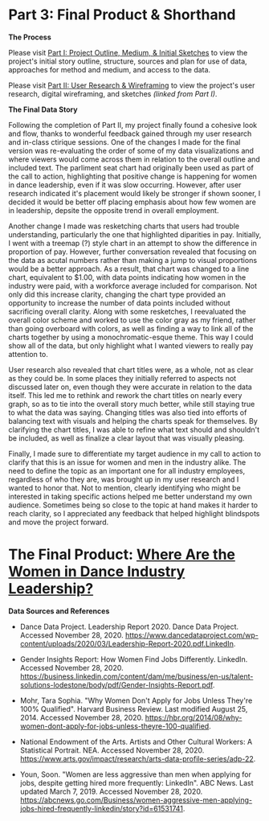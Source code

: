 # Part 3: Final Product & Shorthand

**The Process**

Please visit [Part I: Project Outline, Medium, & Initial Sketches](Final_Project_GracePuckett.md) to view the project's initial story outline, structure, sources and plan for use of data, approaches for method and medium, and access to the data.

Please visit [Part II: User Research & Wireframing](Final_Project_GP_PartII.md) to view the project's user research, digital wireframing, and sketches *(linked from Part I)*. 

**The Final Data Story**

Following the completion of Part II, my project finally found a cohesive look and flow, thanks to wonderful feedback gained through my user research and in-class ctirique sessions. One of the changes I made for the final version was re-evaluating the order of some of my data visualizations and where viewers would come across them in relation to the overall outline and included text. The parliment seat chart had originally been used as part of the call to action, highlighting that positive change is happening for women in dance leadership, even if it was slow occurring. However, after user research indicated it's placement would likely be stronger if shown sooner, I decided it would be better off placing emphasis about how few women are in leadership, depsite the opposite trend in overall employment. 

Another change I made was resketching charts that users had trouble understanding, particularly the one that highlighted diparities in pay. Initially, I went with a treemap (?) style chart in an attempt to show the difference in proportion of pay. However, further conversation revealed that focusing on the data as acutal numbers rather than making a jump to visual proportions would be a better approach. As a result, that chart was changed to a line chart, equivalent to $1.00, with data points indicating how women in the industry were paid, with a workforce average included for comparison. Not only did this increase clarity, changing the chart type provided an opportunity to increase the number of data points included without sacrificing overall clarity. Along with some resketches, I reevaluated the overall color scheme and worked to use the color gray as my friend, rather than going overboard with colors, as well as finding a way to link all of the charts together by using a monochromatic-esque theme. This way I could show all of the data, but only highlight what I wanted viewers to really pay attention to. 

User research also revealed that chart titles were, as a whole, not as clear as they could be. In some places they initially referred to aspects not discussed later on, even though they were accurate in relation to the data itself. This led me to rethink and rework the chart titles on nearly every graph, so as to tie into the overall story much better, while still staying true to what the data was saying. Changing titles was also tied into efforts of balancing text with visuals and helping the charts speak for themselves. By clarifying the chart titles, I was able to refine what text should and shouldn't be included, as well as finalize a clear layout that was visually pleasing. 

Finally, I made sure to differentiate my target audience in my call to action to clarify that this is an issue for women and men in the industry alike. The need to define the topic as an important one for all industry employees, regardless of who they are, was brought up in my user research and I wanted to honor that. Not to mention, clearly identifying who might be interested in taking specific actions helped me better understand my own audience. Sometimes being so close to the topic at hand makes it harder to reach clarity, so I appreciated any feedback that helped highlight blindspots and move the project forward.

# The Final Product: [Where Are the Women in Dance Industry Leadership?](https://carnegiemellon.shorthandstories.com/where-are-the-women-in--dance-industry-leadership-/index.html)

**Data Sources and References**

- Dance Data Project. Leadership Report 2020. Dance Data Project. Accessed November 28, 2020. https://www.dancedataproject.com/wp-content/uploads/2020/03/Leadership-Report-2020.pdf.LinkedIn. 

- Gender Insights Report: How Women Find Jobs Differently. LinkedIn. Accessed November 28, 2020. https://business.linkedin.com/content/dam/me/business/en-us/talent-solutions-lodestone/body/pdf/Gender-Insights-Report.pdf. 

- Mohr, Tara Sophia. "Why Women Don't Apply for Jobs Unless They're 100% Qualified". Harvard Business Review. Last modified August 25, 2014. Accessed November 28, 2020. https://hbr.org/2014/08/why-women-dont-apply-for-jobs-unless-theyre-100-qualified. 

- National Endowment of the Arts. Artists and Other Cultural Workers: A Statistical Portrait. NEA. Accessed November 28, 2020. https://www.arts.gov/impact/research/arts-data-profile-series/adp-22. 

- Youn, Soon. "Women are less aggressive than men when applying for jobs, despite getting hired more frequently: LinkedIn". ABC News. Last updated March 7, 2019. Accessed November 28, 2020. https://abcnews.go.com/Business/women-aggressive-men-applying-jobs-hired-frequently-linkedin/story?id=61531741.
